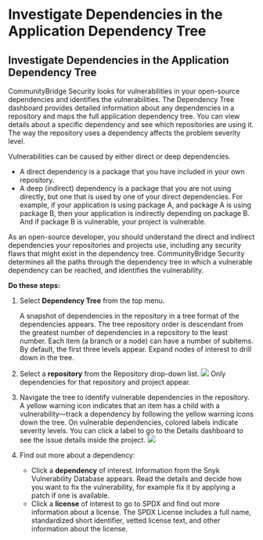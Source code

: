 # Investigate Dependencies in the Application Dependency Tree

## Investigate Dependencies in the Application Dependency Tree

CommunityBridge Security looks for vulnerabilities in your open-source dependencies and identifies the vulnerabilities. The Dependency Tree dashboard provides detailed information about any dependencies in a repository and maps the full application dependency tree. You can view details about a specific dependency and see which repositories are using it. The way the repository uses a dependency affects the problem severity level.

Vulnerabilities can be caused by either direct or deep dependencies.

* A direct dependency is a package that you have included in your own repository.
* A deep \(indirect\) dependency is a package that you are not using directly, but one that is used by one of your direct dependencies. For example, if your application is using package A, and package A is using package B, then your application is indirectly depending on package B. And if package B is vulnerable, your project is vulnerable.

As an open-source developer, you should understand the direct and indirect dependencies your repositories and projects use, including any security flaws that might exist in the dependency tree. CommunityBridge Security determines all the paths through the dependency tree in which a vulnerable dependency can be reached, and identifies the vulnerability.

**Do these steps:**

1. Select **Dependency Tree** from the top menu.

   A snapshot of dependencies in the repository in a tree format of the dependencies appears. The tree repository order is descendant from the greatest number of dependencies in a repository to the least number. Each item \(a branch or a node\) can have a number of subitems. By default, the first three levels appear. Expand nodes of interest to drill down in the tree.

2. Select a **repository** from the Repository drop-down list. ![](https://firebasestorage.googleapis.com/v0/b/gitbook-28427.appspot.com/o/assets%2Flinux-foundation-documentation%2F-M2Y1B8nWSwvFgFqqkM-%2F-M2Y1EN01UcuxWMVPT63%2F7410955.png?generation=1584356986041350&alt=media) Only dependencies for that repository and project appear.
3. Navigate the tree to identify vulnerable dependencies in the repository. A yellow warning icon indicates that an item has a child with a vulnerability—track a dependency by following the yellow warning icons down the tree. On vulnerable dependencies, colored labels indicate severity levels. You can click a label to go to the Details dashboard to see the issue details inside the project. ![](https://firebasestorage.googleapis.com/v0/b/gitbook-28427.appspot.com/o/assets%2Flinux-foundation-documentation%2F-M2Y1B8nWSwvFgFqqkM-%2F-M2Y1EN1RfxPJBlgy8ew%2F7410956.png?generation=1584356986024844&alt=media)​
4. Find out more about a dependency:
   * Click a **dependency** of interest. Information from the Snyk Vulnerability Database appears. Read the details and decide how you want to fix the vulnerability, for example fix it by applying a patch if one is available.
   * Click a **license** of interest to go to SPDX and find out more information about a license. The SPDX License includes a full name, standardized short identifier, vetted license text, and other information about the license.

